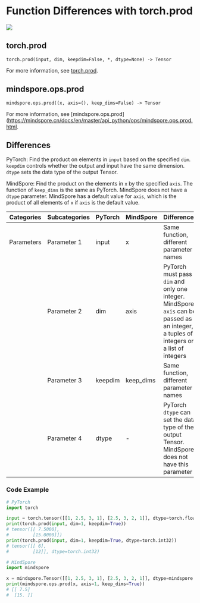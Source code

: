# Function Differences with torch.prod

<a href="https://gitee.com/mindspore/docs/blob/master/docs/mindspore/source_en/note/api_mapping/pytorch_diff/prod.md" target="_blank"><img src="https://mindspore-website.obs.cn-north-4.myhuaweicloud.com/website-images/master/resource/_static/logo_source_en.png"></a>

## torch.prod

```text
torch.prod(input, dim, keepdim=False, *, dtype=None) -> Tensor
```

For more information, see [torch.prod](https://pytorch.org/docs/1.8.1/generated/torch.prod.html#torch.prod).

## mindspore.ops.prod

```text
mindspore.ops.prod((x, axis=(), keep_dims=False) -> Tensor
```

For more information, see [mindspore.ops.prod](https://mindspore.cn/docs/en/master/api_python/ops/mindspore.ops.prod.html.

## Differences

PyTorch: Find the product on elements in `input` based on the specified `dim`. `keepdim` controls whether the output and input have the same dimension. `dtype` sets the data type of the output Tensor.

MindSpore: Find the product on the elements in `x` by the specified `axis`. The function of `keep_dims` is the same as PyTorch. MindSpore does not have a `dtype` parameter. MindSpore has a default value for `axis`, which is the product of all elements of `x` if `axis` is the default value.

| Categories | Subcategories| PyTorch | MindSpore |Differences |
| ---- | ----- | ------- | --------- |------------------ |
| Parameters | Parameter 1 | input   | x         | Same function, different parameter names                    |
|      | Parameter 2 | dim   | axis      | PyTorch must pass `dim` and only one integer. MindSpore `axis` can be passed as an integer, a tuples of integers or a list of integers |
|      | Parameter 3 | keepdim   | keep_dims | Same function, different parameter names |
|      | Parameter 4 | dtype   | -         | PyTorch `dtype` can set the data type of the output Tensor. MindSpore does not have this parameter |

### Code Example

```python
# PyTorch
import torch

input = torch.tensor([[1, 2.5, 3, 1], [2.5, 3, 2, 1]], dtype=torch.float32)
print(torch.prod(input, dim=1, keepdim=True))
# tensor([[ 7.5000],
#         [15.0000]])
print(torch.prod(input, dim=1, keepdim=True, dtype=torch.int32))
# tensor([[ 6],
#         [12]], dtype=torch.int32)

# MindSpore
import mindspore

x = mindspore.Tensor([[1, 2.5, 3, 1], [2.5, 3, 2, 1]], dtype=mindspore.float32)
print(mindspore.ops.prod(x, axis=1, keep_dims=True))
# [[ 7.5]
#  [15. ]]
```
